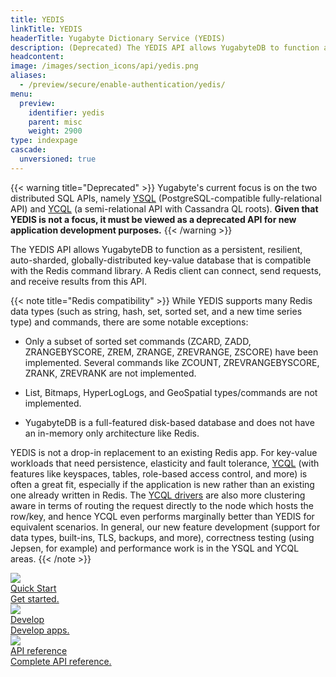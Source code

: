 ```yaml
---
title: YEDIS
linkTitle: YEDIS
headerTitle: Yugabyte Dictionary Service (YEDIS)
description: (Deprecated) The YEDIS API allows YugabyteDB to function as a clustered, auto-sharded, globally distributed and persistent key-value database that is compatible with the Redis commands library.
headcontent:
image: /images/section_icons/api/yedis.png
aliases:
  - /preview/secure/enable-authentication/yedis/
menu:
  preview:
    identifier: yedis
    parent: misc
    weight: 2900
type: indexpage
cascade:
  unversioned: true
---
```


{{< warning title="Deprecated" >}}
Yugabyte's current focus is on the two distributed SQL APIs, namely [YSQL](../api/ysql/) (PostgreSQL-compatible fully-relational API) and [YCQL](../api/ycql/) (a semi-relational API with Cassandra QL roots). **Given that YEDIS is not a focus, it must be viewed as a deprecated API for new application development purposes.**
{{< /warning >}}

The YEDIS API allows YugabyteDB to function as a persistent, resilient, auto-sharded, globally-distributed key-value database that is compatible with the Redis command library. A Redis client can connect, send requests, and receive results from this API.

{{< note title="Redis compatibility" >}}
While YEDIS supports many Redis data types (such as string, hash, set, sorted set, and a new time series type) and commands, there are some notable exceptions:

* Only a subset of sorted set commands (ZCARD, ZADD, ZRANGEBYSCORE, ZREM, ZRANGE, ZREVRANGE, ZSCORE) have been implemented. Several commands like ZCOUNT, ZREVRANGEBYSCORE, ZRANK, ZREVRANK are not implemented.

* List, Bitmaps, HyperLogLogs, and GeoSpatial types/commands are not implemented.

* YugabyteDB is a full-featured disk-based database and does not have an in-memory only architecture like Redis.

YEDIS is not a drop-in replacement to an existing Redis app. For key-value workloads that need persistence, elasticity and fault tolerance, [YCQL](../api/ycql/) (with features like keyspaces, tables, role-based access control, and more) is often a great fit, especially if the application is new rather than an existing one already written in Redis. The [YCQL drivers](../drivers-orms/) are also more clustering aware in terms of routing the request directly to the node which hosts the row/key, and hence YCQL even performs marginally better than YEDIS for equivalent scenarios. In general, our new feature development (support for data types, built-ins, TLS, backups, and more), correctness testing (using Jepsen, for example) and performance work is in the YSQL and YCQL areas.
{{< /note >}}

<div class="row">
  <div class="col-12 col-md-6 col-lg-12 col-xl-6">
    <a class="section-link icon-offset" href="quick-start/">
      <div class="head">
        <img class="icon" src="/images/section_icons/index/quick_start.png" aria-hidden="true" />
        <div class="title">Quick Start</div>
      </div>
      <div class="body">
          Get started.
      </div>
    </a>
  </div>
  <div class="col-12 col-md-6 col-lg-12 col-xl-6">
    <a class="section-link icon-offset" href="develop/">
      <div class="head">
        <img class="icon" src="/images/section_icons/index/develop.png" aria-hidden="true" />
        <div class="title">Develop</div>
      </div>
      <div class="body">
          Develop apps.
      </div>
    </a>
  </div>
  <!--
  <div class="col-12 col-md-6 col-lg-12 col-xl-6">
    <a class="section-link icon-offset" href="deploy/">
      <div class="head">
        <img class="icon" src="/images/section_icons/index/deploy.png" aria-hidden="true" />
        <div class="title">Deploy</div>
      </div>
      <div class="body">
         Deploy on the infrastructure of your choice.
      </div>
    </a>
  </div>
  -->
  <div class="col-12 col-md-6 col-lg-12 col-xl-6">
    <a class="section-link icon-offset" href="api/">
      <div class="head">
        <img class="icon" src="/images/section_icons/index/api.png" aria-hidden="true" />
        <div class="title">API reference</div>
      </div>
      <div class="body">
         Complete API reference.
      </div>
    </a>
  </div>
</div>
